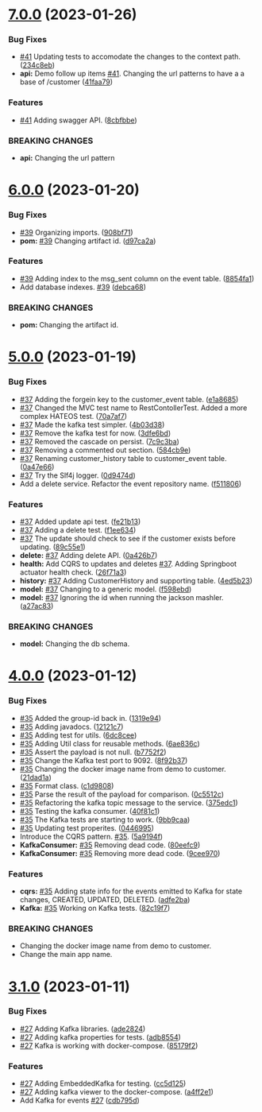 # [7.0.0](https://github.com/winmicroservices/customer/compare/v6.0.0...v7.0.0) (2023-01-26)


### Bug Fixes

* [#41](https://github.com/winmicroservices/customer/issues/41) Updating tests to accomodate the changes to the context path. ([234c8eb](https://github.com/winmicroservices/customer/commit/234c8eba306dc5f2d90ed8baf0c67084181983e6))
* **api:** Demo follow up items [#41](https://github.com/winmicroservices/customer/issues/41).  Changing the url patterns to have a a base of /customer ([41faa79](https://github.com/winmicroservices/customer/commit/41faa7966d68ce772436de92b503b19ef57bc9d0))


### Features

* [#41](https://github.com/winmicroservices/customer/issues/41) Adding swagger API. ([8cbfbbe](https://github.com/winmicroservices/customer/commit/8cbfbbed07e4be660a114ea02e0b2153eaa39068))


### BREAKING CHANGES

* **api:** Changing the url pattern



# [6.0.0](https://github.com/winmicroservices/customer/compare/v5.0.0...v6.0.0) (2023-01-20)


### Bug Fixes

* [#39](https://github.com/winmicroservices/customer/issues/39) Organizing imports. ([908bf71](https://github.com/winmicroservices/customer/commit/908bf71d4962c380030c9c9fd5109f9234a59a05))
* **pom:** [#39](https://github.com/winmicroservices/customer/issues/39) Changing artifact id. ([d97ca2a](https://github.com/winmicroservices/customer/commit/d97ca2a7acc9f2b387225488c7ac13b188d7d391))


### Features

* [#39](https://github.com/winmicroservices/customer/issues/39) Adding index to the msg_sent column on the event table. ([8854fa1](https://github.com/winmicroservices/customer/commit/8854fa1633b5ad9c22a57eae11267b432aac7457))
* Add database indexes. [#39](https://github.com/winmicroservices/customer/issues/39) ([debca68](https://github.com/winmicroservices/customer/commit/debca68ad0df9290e64cfabb7fae69697b4008ae))


### BREAKING CHANGES

* **pom:** Changing the artifact id.



# [5.0.0](https://github.com/winmicroservices/customer/compare/v4.0.0...v5.0.0) (2023-01-19)


### Bug Fixes

* [#37](https://github.com/winmicroservices/customer/issues/37) Adding the forgein key to the customer_event table. ([e1a8685](https://github.com/winmicroservices/customer/commit/e1a8685c9ec6a822aeb6d8cb7674bf9a958bde75))
* [#37](https://github.com/winmicroservices/customer/issues/37) Changed the MVC test name to RestContollerTest.  Added a more complex HATEOS test. ([70a7af7](https://github.com/winmicroservices/customer/commit/70a7af71baa38b987328812cbcea2fd7f74f1fd3))
* [#37](https://github.com/winmicroservices/customer/issues/37) Made the kafka test simpler. ([4b03d38](https://github.com/winmicroservices/customer/commit/4b03d385e263cc74ff067ee3ff95600c3ba62530))
* [#37](https://github.com/winmicroservices/customer/issues/37) Remove the kafka test for now. ([3dfe6bd](https://github.com/winmicroservices/customer/commit/3dfe6bda8edbdbcf5025740c30e8b550c864f5a4))
* [#37](https://github.com/winmicroservices/customer/issues/37) Removed the cascade on persist. ([7c9c3ba](https://github.com/winmicroservices/customer/commit/7c9c3baefa815f6b0fc9b1a354bffde70b6f5d91))
* [#37](https://github.com/winmicroservices/customer/issues/37) Removing a commented out section. ([584cb9e](https://github.com/winmicroservices/customer/commit/584cb9efe08e88fefdaac73a659dd4854d56436d))
* [#37](https://github.com/winmicroservices/customer/issues/37) Renaming customer_history table to customer_event table. ([0a47e66](https://github.com/winmicroservices/customer/commit/0a47e661a0ee09474c70725fd1b3bf65bb1170ea))
* [#37](https://github.com/winmicroservices/customer/issues/37) Try the Slf4j logger. ([0d9474d](https://github.com/winmicroservices/customer/commit/0d9474d6c4795c5cf0327cf2a6ebcac41522bb5e))
* Add a delete service.  Refactor the event repository name. ([f511806](https://github.com/winmicroservices/customer/commit/f511806eb8d46785bc79ee730ea87658ff49192e))


### Features

* [#37](https://github.com/winmicroservices/customer/issues/37) Added update api test. ([fe21b13](https://github.com/winmicroservices/customer/commit/fe21b13a9441bd92b5a161ae5fa3687609fb9c10))
* [#37](https://github.com/winmicroservices/customer/issues/37) Adding a delete test. ([f1ee634](https://github.com/winmicroservices/customer/commit/f1ee634d11943592d9f52f51fa55ad121ddcd91f))
* [#37](https://github.com/winmicroservices/customer/issues/37) The update should check to see if the customer exists before updating. ([89c55e1](https://github.com/winmicroservices/customer/commit/89c55e19cb76da15a8fa0119c2015994d80da0b0))
* **delete:** [#37](https://github.com/winmicroservices/customer/issues/37) Adding delete API. ([0a426b7](https://github.com/winmicroservices/customer/commit/0a426b77261ab617fd4169cf038bd9937bff6520))
* **health:** Add CQRS to updates and deletes [#37](https://github.com/winmicroservices/customer/issues/37).  Adding Springboot actuator health check. ([26f71a3](https://github.com/winmicroservices/customer/commit/26f71a3593e8eae3914fe0d9e2f6f52e55d1bbcc))
* **history:** [#37](https://github.com/winmicroservices/customer/issues/37) Adding CustomerHistory and supporting table. ([4ed5b23](https://github.com/winmicroservices/customer/commit/4ed5b235f43a069852e2e513a40d6cdb64d4a236))
* **model:** [#37](https://github.com/winmicroservices/customer/issues/37) Changing to a generic model. ([f598ebd](https://github.com/winmicroservices/customer/commit/f598ebdb47db4dba0a9586d639313d2b7af0bb49))
* **model:** [#37](https://github.com/winmicroservices/customer/issues/37) Ignoring the id when running the jackson mashler. ([a27ac83](https://github.com/winmicroservices/customer/commit/a27ac832f75ec3b3be9aacae49c8cc8dfdb4f69b))


### BREAKING CHANGES

* **model:** Changing the db schema.



# [4.0.0](https://github.com/winmicroservices/customer/compare/v3.1.0...v4.0.0) (2023-01-12)


### Bug Fixes

* [#35](https://github.com/winmicroservices/customer/issues/35) Added the group-id back in. ([1319e94](https://github.com/winmicroservices/customer/commit/1319e9495e87ea40d8ed09505571b197cdb168c8))
* [#35](https://github.com/winmicroservices/customer/issues/35) Adding javadocs. ([12121c7](https://github.com/winmicroservices/customer/commit/12121c718afc323d67494d9f1e9023e22f62b294))
* [#35](https://github.com/winmicroservices/customer/issues/35) Adding test for utils. ([6dc8cee](https://github.com/winmicroservices/customer/commit/6dc8ceef012ed51e76e0955e93af8393cf73d67e))
* [#35](https://github.com/winmicroservices/customer/issues/35) Adding Util class for reusable methods. ([6ae836c](https://github.com/winmicroservices/customer/commit/6ae836c25bd8205ff85e52280ddf26697e960132))
* [#35](https://github.com/winmicroservices/customer/issues/35) Assert the payload is not null. ([b7752f2](https://github.com/winmicroservices/customer/commit/b7752f247feada8e4422255bf2cce24b0186b840))
* [#35](https://github.com/winmicroservices/customer/issues/35) Change the Kafka test port to 9092. ([8f92b37](https://github.com/winmicroservices/customer/commit/8f92b37c99a20651e5d1542abcb0684a9d667237))
* [#35](https://github.com/winmicroservices/customer/issues/35) Changing the docker image name from demo to customer. ([21dad1a](https://github.com/winmicroservices/customer/commit/21dad1acc4197fc939407cb6a2d1b4d0aa4d7675))
* [#35](https://github.com/winmicroservices/customer/issues/35) Format class. ([c1d9808](https://github.com/winmicroservices/customer/commit/c1d98089acc94de1796596d9a0b09dcaf93b3085))
* [#35](https://github.com/winmicroservices/customer/issues/35) Parse the result of the payload for comparison. ([0c5512c](https://github.com/winmicroservices/customer/commit/0c5512cdae1d73061089d517f5ca35ab5d843c5c))
* [#35](https://github.com/winmicroservices/customer/issues/35) Refactoring the kafka topic message to the service. ([375edc1](https://github.com/winmicroservices/customer/commit/375edc158d0f0317459a55059b49e7a4356a8b19))
* [#35](https://github.com/winmicroservices/customer/issues/35) Testing the kafka consumer. ([40f81c1](https://github.com/winmicroservices/customer/commit/40f81c1175e315c53e359f195efd3c2d87e72499))
* [#35](https://github.com/winmicroservices/customer/issues/35) The Kafka tests are starting to work. ([9bb9caa](https://github.com/winmicroservices/customer/commit/9bb9caa2f8a64fd652edf8ac7da10221c3facd53))
* [#35](https://github.com/winmicroservices/customer/issues/35) Updating test properites. ([0446995](https://github.com/winmicroservices/customer/commit/0446995321c1fb701307483eca02ba461ed81d2a))
* Introduce the CQRS pattern. [#35](https://github.com/winmicroservices/customer/issues/35). ([5a9194f](https://github.com/winmicroservices/customer/commit/5a9194fc535b58d2de52fe104bf2c81a9f8893b3))
* **KafkaConsumer:** [#35](https://github.com/winmicroservices/customer/issues/35) Removing dead code. ([80eefc9](https://github.com/winmicroservices/customer/commit/80eefc9ac82a31c375f8cbab44ea018a9b29205e))
* **KafkaConsumer:** [#35](https://github.com/winmicroservices/customer/issues/35) Removing more dead code. ([9cee970](https://github.com/winmicroservices/customer/commit/9cee9704e6a6449c95944d11f647d7dbe7c3bb1a))


### Features

* **cqrs:** [#35](https://github.com/winmicroservices/customer/issues/35) Adding state info for the events emitted to Kafka for state changes, CREATED, UPDATED, DELETED. ([adfe2ba](https://github.com/winmicroservices/customer/commit/adfe2ba088605f251817ae203ddb6b172b43704b))
* **Kafka:** [#35](https://github.com/winmicroservices/customer/issues/35) Working on Kafka tests. ([82c19f7](https://github.com/winmicroservices/customer/commit/82c19f765dbf61014e03c9921c08751b828f3d85))


### BREAKING CHANGES

* Changing the docker image name from demo to customer.
* Change the main app name.



# [3.1.0](https://github.com/winmicroservices/customer/compare/v3.0.0...v3.1.0) (2023-01-11)


### Bug Fixes

* [#27](https://github.com/winmicroservices/customer/issues/27) Adding Kafka libraries. ([ade2824](https://github.com/winmicroservices/customer/commit/ade28246a4623a1ffd89c55d67c5f1336614d5d5))
* [#27](https://github.com/winmicroservices/customer/issues/27) Adding kafka properties for tests. ([adb8554](https://github.com/winmicroservices/customer/commit/adb8554aed4419bd484cc52105784c82e6af5a70))
* [#27](https://github.com/winmicroservices/customer/issues/27) Kafka is working with docker-compose. ([85179f2](https://github.com/winmicroservices/customer/commit/85179f2567ff0244e25c55fa34e3e77cba3163f6))


### Features

* [#27](https://github.com/winmicroservices/customer/issues/27) Adding EmbeddedKafka for testing. ([cc5d125](https://github.com/winmicroservices/customer/commit/cc5d125fa39daada3b023e9953b71a1b58f1b494))
* [#27](https://github.com/winmicroservices/customer/issues/27) Adding kafka viewer to the docker-compose. ([a4ff2e1](https://github.com/winmicroservices/customer/commit/a4ff2e1096b609c09409da284061cb637f784a34))
* Add Kafka for events [#27](https://github.com/winmicroservices/customer/issues/27) ([cdb795d](https://github.com/winmicroservices/customer/commit/cdb795deae89e19dea3baabcadc875bfa02d872c))



